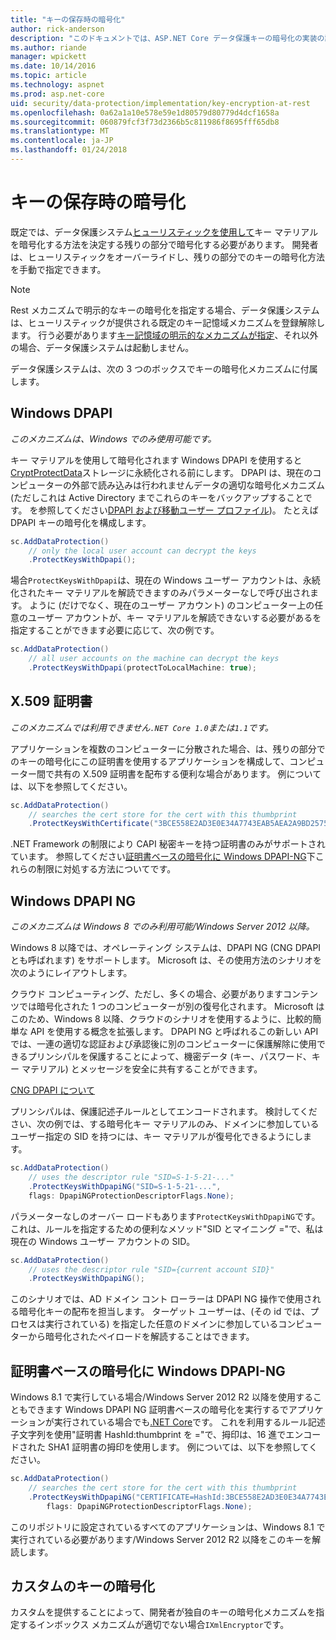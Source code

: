 ```yaml
---
title: "キーの保存時の暗号化"
author: rick-anderson
description: "このドキュメントでは、ASP.NET Core データ保護キーの暗号化の実装の詳細について説明します。"
ms.author: riande
manager: wpickett
ms.date: 10/14/2016
ms.topic: article
ms.technology: aspnet
ms.prod: asp.net-core
uid: security/data-protection/implementation/key-encryption-at-rest
ms.openlocfilehash: 0a62a1a10e578e59e1d80579d80779d4dcf1658a
ms.sourcegitcommit: 060879fcf3f73d2366b5c811986f8695fff65db8
ms.translationtype: MT
ms.contentlocale: ja-JP
ms.lasthandoff: 01/24/2018
---
```

# <a name="key-encryption-at-rest"></a>キーの保存時の暗号化

<a name="data-protection-implementation-key-encryption-at-rest"></a>

既定では、データ保護システム[ヒューリスティックを使用して](xref:security/data-protection/configuration/default-settings)キー マテリアルを暗号化する方法を決定する残りの部分で暗号化する必要があります。 開発者は、ヒューリスティックをオーバーライドし、残りの部分でのキーの暗号化方法を手動で指定できます。

> [!NOTE]
> Rest メカニズムで明示的なキーの暗号化を指定する場合、データ保護システムは、ヒューリスティックが提供される既定のキー記憶域メカニズムを登録解除します。 行う必要があります[キー記憶域の明示的なメカニズムが指定](key-storage-providers.md#data-protection-implementation-key-storage-providers)、それ以外の場合、データ保護システムは起動しません。

<a name="data-protection-implementation-key-encryption-at-rest-providers"></a>

データ保護システムは、次の 3 つのボックスでキーの暗号化メカニズムに付属します。

## <a name="windows-dpapi"></a>Windows DPAPI

*このメカニズムは、Windows でのみ使用可能です。*

キー マテリアルを使用して暗号化されます Windows DPAPI を使用すると[CryptProtectData](https://msdn.microsoft.com/library/windows/desktop/aa380261(v=vs.85).aspx)ストレージに永続化される前にします。 DPAPI は、現在のコンピューターの外部で読み込みは行われませんデータの適切な暗号化メカニズム (ただしこれは Active Directory までこれらのキーをバックアップすることです。 を参照してください[DPAPI および移動ユーザー プロファイル](https://support.microsoft.com/kb/309408/#6))。 たとえば DPAPI キーの暗号化を構成します。

```csharp
sc.AddDataProtection()
    // only the local user account can decrypt the keys
    .ProtectKeysWithDpapi();
```

場合`ProtectKeysWithDpapi`は、現在の Windows ユーザー アカウントは、永続化されたキー マテリアルを解読できますのみパラメーターなしで呼び出されます。 ように (だけでなく、現在のユーザー アカウント) のコンピューター上の任意のユーザー アカウントが、キー マテリアルを解読できないする必要があるを指定することができます必要に応じて、次の例です。

```csharp
sc.AddDataProtection()
    // all user accounts on the machine can decrypt the keys
    .ProtectKeysWithDpapi(protectToLocalMachine: true);
```

## <a name="x509-certificate"></a>X.509 証明書

*このメカニズムでは利用できません`.NET Core 1.0`または`1.1`です。*

アプリケーションを複数のコンピューターに分散された場合、は、残りの部分でのキーの暗号化にこの証明書を使用するアプリケーションを構成して、コンピューター間で共有の X.509 証明書を配布する便利な場合があります。 例については、以下を参照してください。

```csharp
sc.AddDataProtection()
    // searches the cert store for the cert with this thumbprint
    .ProtectKeysWithCertificate("3BCE558E2AD3E0E34A7743EAB5AEA2A9BD2575A0");
```

.NET Framework の制限により CAPI 秘密キーを持つ証明書のみがサポートされています。 参照してください[証明書ベースの暗号化に Windows DPAPI-NG](#data-protection-implementation-key-encryption-at-rest-dpapi-ng)下これらの制限に対処する方法についてです。

<a name="data-protection-implementation-key-encryption-at-rest-dpapi-ng"></a>

## <a name="windows-dpapi-ng"></a>Windows DPAPI NG

*このメカニズムは Windows 8 でのみ利用可能/Windows Server 2012 以降。*

Windows 8 以降では、オペレーティング システムは、DPAPI NG (CNG DPAPI とも呼ばれます) をサポートします。 Microsoft は、その使用方法のシナリオを次のようにレイアウトします。

   クラウド コンピューティング、ただし、多くの場合、必要がありますコンテンツでは暗号化された 1 つのコンピューターが別の復号化されます。 Microsoft はこのため、Windows 8 以降、クラウドのシナリオを使用するように、比較的簡単な API を使用する概念を拡張します。 DPAPI NG と呼ばれるこの新しい API では、一連の適切な認証および承認後に別のコンピューターに保護解除に使用できるプリンシパルを保護することによって、機密データ (キー、パスワード、キー マテリアル) とメッセージを安全に共有することができます。

   [CNG DPAPI について](https://msdn.microsoft.com/library/windows/desktop/hh706794(v=vs.85).aspx)

プリンシパルは、保護記述子ルールとしてエンコードされます。 検討してください、次の例では、する暗号化キー マテリアルのみ、ドメインに参加しているユーザー指定の SID を持つには、キー マテリアルが復号化できるようにします。

```csharp
sc.AddDataProtection()
    // uses the descriptor rule "SID=S-1-5-21-..."
    .ProtectKeysWithDpapiNG("SID=S-1-5-21-...",
    flags: DpapiNGProtectionDescriptorFlags.None);
```

パラメーターなしのオーバー ロードもあります`ProtectKeysWithDpapiNG`です。 これは、ルールを指定するための便利なメソッド"SID とマイニング ="で、私は現在の Windows ユーザー アカウントの SID。

```csharp
sc.AddDataProtection()
    // uses the descriptor rule "SID={current account SID}"
    .ProtectKeysWithDpapiNG();
```

このシナリオでは、AD ドメイン コント ローラーは DPAPI NG 操作で使用される暗号化キーの配布を担当します。 ターゲット ユーザーは、(その id では、プロセスは実行されている) を指定した任意のドメインに参加しているコンピューターから暗号化されたペイロードを解読することはできます。

## <a name="certificate-based-encryption-with-windows-dpapi-ng"></a>証明書ベースの暗号化に Windows DPAPI-NG

Windows 8.1 で実行している場合/Windows Server 2012 R2 以降を使用することもできます Windows DPAPI NG 証明書ベースの暗号化を実行するでアプリケーションが実行されている場合でも[.NET Core](https://www.microsoft.com/net/core)です。 これを利用するルール記述子文字列を使用"証明書 HashId:thumbprint を ="で、拇印は、16 進でエンコードされた SHA1 証明書の拇印を使用します。 例については、以下を参照してください。

```csharp
sc.AddDataProtection()
    // searches the cert store for the cert with this thumbprint
    .ProtectKeysWithDpapiNG("CERTIFICATE=HashId:3BCE558E2AD3E0E34A7743EAB5AEA2A9BD2575A0",
        flags: DpapiNGProtectionDescriptorFlags.None);
```

このリポジトリに設定されているすべてのアプリケーションは、Windows 8.1 で実行されている必要があります/Windows Server 2012 R2 以降をこのキーを解読します。

## <a name="custom-key-encryption"></a>カスタムのキーの暗号化

カスタムを提供することによって、開発者が独自のキーの暗号化メカニズムを指定するインボックス メカニズムが適切でない場合`IXmlEncryptor`です。
